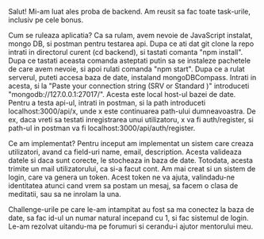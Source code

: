 Salut! Mi-am luat ales proba de backend. Am reusit sa fac toate task-urile, inclusiv pe cele bonus.

Cum se ruleaza aplicatia? Ca sa rulam, avem nevoie de JavaScript instalat, mongo DB, si postman pentru testarea api. Dupa ce ati dat git clone la repo
intrati in directorul curent (cd backend), si tastati comanta "npm install". Dupa ce tastati aceasta comanda asteptati putin sa se instaleze 
pachetele de care avem nevoie, si apoi rulati comanda "npm start". Dupa ce a rulat serverul, puteti accesa baza de date, instaland mongoDBCompass.
Intrati in acesta, si la "Paste your connection string (SRV or Standard )" introduceti "mongodb://127.0.0.1:27017/". Acesta este local host-ul bazei
de date. Pentru a testa api-ul, intrati in postman, si la path introduceti localhost:3000/api/x, unde x este continuarea path-ului dumneavoastra.
De ex, daca vreti sa testati inregistrarea unui utilizatoru, x va fi auth/register, si path-ul in postman va fi localhost:3000/api/auth/register.

Ce am implementat? Pentru inceput am implementat un sistem care creaza utilizatori, avand ca field-uri name, email, description. Acesta valideaza datele
si daca sunt corecte, le stocheaza in baza de date. Totodata, acesta trimite un mail utilizatorului, ca si-a facut cont. Am mai creat si un sistem
de login, care va genera un token. Acest token ne va ajuta, valindadu-ne identitatea atunci cand vrem sa postam un mesaj, sa facem o clasa de meditatii, 
sau sa ne inrolam la una. 

Challenge-urile pe care le-am intampitat au fost sa ma conectez la baza de date, sa fac id-ul un numar natural incepand cu 1, si fac sistemul de login.
Le-am rezolvat uitandu-ma pe forumuri si cerandu-i ajutor mentorului meu.
